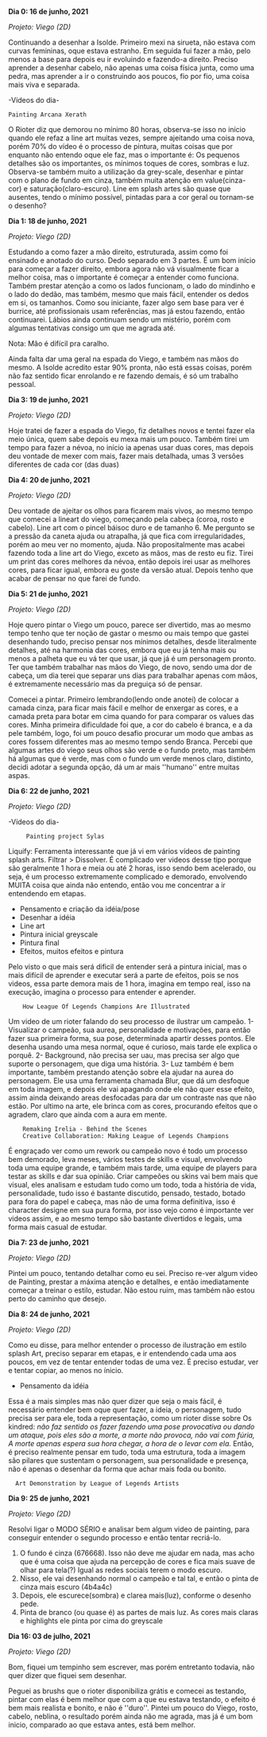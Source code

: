**Dia 0: 16 de junho, 2021**

_Projeto: Viego (2D)_

Continuando a desenhar a Isolde. Primeiro mexi na sirueta, não estava com curvas femininas, oque estava estranho. Em seguida fui fazer a mão, pelo menos a base para depois eu ir evoluindo e fazendo-a direito.  Preciso aprender a desenhar cabelo, não apenas uma coisa física junta, como uma pedra, mas aprender a ir o construindo aos poucos, fio por fio, uma coisa mais viva e separada. 


-Vídeos do dia- 

    Painting Arcana Xerath

O Rioter diz que demorou no mínimo 80 horas, observa-se isso no início quando ele refaz a line art muitas vezes, sempre ajeitando uma coisa nova, porém 70% do vídeo é o processo de pintura, muitas coisas que por enquanto não entendo oque ele faz, mas o importante é: Os pequenos detalhes são os importantes, os mínimos toques de cores, sombras e luz. 
Observa-se também muito a utilização da grey-scale, desenhar e pintar com o plano de fundo em cinza, também muita atenção em value(cinza-cor) e saturação(claro-escuro). Line em splash artes são quase que ausentes, tendo o mínimo possível, pintadas para a cor geral ou tornam-se o desenho?  


 





**Dia 1: 18 de junho, 2021** 

_Projeto: Viego (2D)_

Estudando a como fazer a mão direito, estruturada, assim como foi ensinado e anotado do curso. Dedo separado em 3 partes. É um bom início para começar a fazer direito, embora agora não vá visualmente ficar a melhor coisa, mas o importante é começar a entender como funciona. Também prestar atenção a como os lados funcionam, o lado do mindinho e o lado do dedão, mas também, mesmo que mais fácil, entender os dedos em si, os tamanhos. Como sou iniciante, fazer algo sem base para ver é burrice, até profissionais usam referências, mas já estou fazendo, então continuarei. Lábios ainda continuam sendo um mistério, porém com algumas tentativas consigo um que me agrada até. 

Nota: Mão é difícil pra caralho. 

Ainda falta dar uma geral na espada do Viego, e também nas mãos do mesmo. A Isolde acredito estar 90% pronta, não está essas coisas, porém não faz sentido ficar enrolando e re fazendo demais, é só um trabalho pessoal. 


**Dia 3: 19 de junho, 2021** 

_Projeto: Viego (2D)_

Hoje tratei de fazer a espada do Viego, fiz detalhes novos e tentei fazer ela meio única, quem sabe depois eu mexa mais um pouco. Também tirei um tempo para fazer a névoa, no início ia apenas usar duas cores, mas depois deu vontade de mexer com mais, fazer mais detalhada, umas 3 versões diferentes de cada cor (das duas)



**Dia 4: 20 de junho, 2021**

_Projeto: Viego (2D)_

Deu vontade de ajeitar os olhos para ficarem mais vivos, ao mesmo tempo que comecei a lineart do viego, começando pela cabeça (coroa, rosto e cabelo). Line art com o pincel báisoc duro e de tamanho 6. Me pergunto se a pressão da caneta ajuda ou atrapalha, já que fica com irregularidades, porém ao meu ver no momento, ajuda. 
Não propositalmente mas acabei fazendo toda a line art do Viego, exceto as mãos, mas de resto eu fiz. Tirei um print das cores melhores da névoa, então depois irei usar as melhores cores, para ficar igual, embora eu goste da versão atual. Depois tenho que acabar de pensar no que farei de fundo. 




**Dia 5: 21 de junho, 2021**

_Projeto: Viego (2D)_

Hoje quero pintar o Viego um pouco, parece ser divertido, mas ao mesmo tempo tenho que ter noção de gastar o mesmo ou mais tempo que gastei desenhando tudo, preciso pensar nos mínimos detalhes, desde literalmente detalhes, até na harmonia das cores, embora que eu já tenha mais ou menos a palheta que eu vá ter que usar, já que já é um personagem pronto. Ter que também trabalhar nas mãos do Viego, de novo, sendo uma dor de cabeça, um dia terei que separar uns dias para trabalhar apenas com mãos, é extremamente necessário mas da preguiça só de pensar. 

Comecei a pintar. Primeiro lembrando(lendo onde anotei) de colocar a camada cinza, para ficar mais fácil e melhor de enxergar as cores, e a camada preta para botar em cima quando for para comparar os values das cores. Minha primeira dificuldade foi que, a cor do cabelo é branca, e a da pele também, logo, foi um pouco desafio procurar um modo que ambas as cores fossem diferentes mas ao mesmo tempo sendo Branca. Percebi que algumas artes do viego seus olhos são verde e o fundo preto, mas também há algumas que é verde, mas com o fundo um verde menos claro, distinto, decidi adotar a segunda opção, dá um ar mais ''humano'' entre muitas aspas. 



**Dia 6: 22 de junho, 2021**

_Projeto: Viego (2D)_


-Vídeos do dia- 

         Painting project Sylas      
         
         
 Liquify: Ferramenta interessante que já vi em vários vídeos de painting splash arts. Filtrar > Dissolver. 
 É complicado ver videos desse tipo porque são geralmente 1 hora e meia ou até 2 horas, isso sendo bem acelerado, ou seja, é um processo extremamente complicado e demorado, envolvendo MUITA coisa que ainda não entendo, então vou me concentrar a ir entendendo em etapas. 
 
* Pensamento e criação da idéia/pose 
* Desenhar a idéia 
* Line art 
* Pintura inicial greyscale 
* Pintura final
* Efeitos, muitos efeitos e pintura
 
 
 Pelo visto o que mais será dificil de entender será a pintura inicial, mas o mais difícil de aprender e executar será a parte de efeitos, pois se nos videos, essa parte demora mais de 1 hora, imagina em tempo real, isso na execução, imagina o processo para entender e aprender. 
 
 
        How League Of Legends Champions Are Illustrated    
        
        
 Um video de um rioter falando do seu processo de ilustrar um campeão. 1- Visualizar o campeão, sua aurea, personalidade e motivações, para então fazer sua primeira forma, sua pose, determinada apartir desses pontos. Ele desenha usando uma mesa normal, oque é curioso, mais tarde ele explica o porquê. 2- Background, não precisa ser uau, mas precisa ser algo que suporte o personagem, que diga uma história. 3- Luz também é bem importante, também prestando atenção sobre ela ajudar na aurea do personagem. Ele usa uma ferramenta chamada Blur, que dá um desfoque em toda imagem, e depois ele vai apagando onde ele não quer esse efeito, assim ainda deixando areas desfocadas para dar um contraste nas que não estão.  Por ultimo na arte, ele brinca com as cores, procurando efeitos que o agradem, claro que ainda com a aura em mente. 
 
 
        Remaking Irelia - Behind the Scenes
        Creative Collaboration: Making League of Legends Champions
        
        
É engraçado ver como um rework ou campeão novo é todo um processo bem demorado, leva meses, vários testes de skills e visual, envolvendo toda uma equipe grande, e também mais tarde, uma equipe de players para testar as skills e dar sua opinião. Criar campeões ou skins vai bem mais que visual, eles analisam e estudam tudo como um todo, toda a história de vida, personalidade, tudo isso é bastante discutido, pensado, testado, botado para fora do papel e cabeça, mas não de uma forma definitiva, isso é character designe em sua pura forma, por isso vejo como é importante ver videos assim, e ao mesmo tempo são bastante divertidos e legais, uma forma mais casual de estudar. 



**Dia 7: 23 de junho, 2021**

_Projeto: Viego (2D)_

Pintei um pouco, tentando detalhar como eu sei. Preciso re-ver algum video de Painting, prestar a máxima atenção e detalhes, e então imediatamente começar a treinar o estilo, estudar. Não estou ruim, mas também não estou perto do caminho que desejo. 




**Dia 8: 24 de junho, 2021**

_Projeto: Viego (2D)_


Como eu disse, para melhor entender o processo de ilustração em estilo splash Art, preciso separar em etapas, e ir entendendo cada uma aos poucos, em vez de tentar entender todas de uma vez. É preciso estudar, ver e tentar copiar, ao menos no ínicio.

* Pensamento da idéia 

Essa é a mais simples mas não quer dizer que seja o mais fácil, é necessário entender bem oque quer fazer, a ideia, o personagem, tudo precisa ser para ele, toda a representação, como um rioter disse sobre Os kindred: *não faz sentido os fazer fazendo uma pose provocativa ou dando um ataque, pois eles são a morte, a morte não provoca, não vai com fúria, A morte apenas espera sua hora chegar, a hora de o levar com ela.* Então, é preciso realmente pensar em tudo, toda uma estrutura, toda a imagem são pilares que sustentam o personagem, sua personalidade e presença, não é apenas o desenhar da forma que achar mais foda ou bonito. 
     
      Art Demonstration by League of Legends Artists


**Dia 9: 25 de junho, 2021**

_Projeto: Viego (2D)_


Resolvi ligar o MODO SÉRIO e analisar bem algum video de painting, para conseguir entender o segundo processo e então tentar recriá-lo. 

1. O fundo é cinza (676668). Isso não deve me ajudar em nada, mas acho que é uma coisa que ajuda na percepção de cores e fica mais suave de olhar para tela(?) Igual as redes sociais terem o modo escuro. 
2. Nisso, ele vai desenhando normal o campeão e tal tal, e então o pinta de cinza mais escuro (4b4a4c)
3. Depois, ele escurece(sombra) e clarea mais(luz), conforme o desenho pede. 
4. Pinta de branco (ou quase é) as partes de mais luz. As cores mais claras e highlights ele pinta por cima do greyscale



**Dia 16: 03 de julho, 2021**

_Projeto: Viego (2D)_

Bom, fiquei um tempinho sem escrever, mas porém entretanto todavia, não quer dizer que fiquei sem desenhar. 

Peguei as brushs que o rioter disponibiliza grátis e comecei as testando, pintar com elas é bem melhor que com a que eu estava testando, o efeito é bem mais realista e bonito, e não é ''duro''. Pintei um pouco do Viego, rosto, cabelo, neblina, o resultado porém ainda não me agrada, mas já é um bom inicio, comparado ao que estava antes, está bem melhor. 
